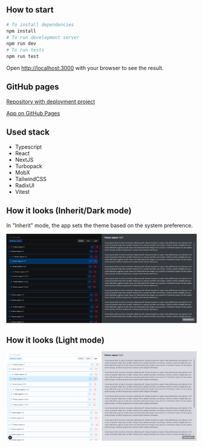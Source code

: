 ## How to start

```bash
# To install dependencies
npm install
# To run development server
npm run dev
# To run tests
npm run test
```

Open [http://localhost:3000](http://localhost:3000) with your browser to see the result.

## GitHub pages

[Repository with deployment project](https://github.com/Emil-Arzumanov/tree-task-manager-deployment/tree/for_github_pages)

[App on GitHub Pages](https://emil-arzumanov.github.io/tree-task-manager-deployment/)

## Used stack

- Typescript
- React
- NextJS
- Turbopack
- MobX
- TailwindCSS
- RadixUI
- Vitest

## How it looks (Inherit/Dark mode)

In "Inherit" mode, the app sets the theme based on the system preference.

![Mockup](./public/app_preview_dark.png)

## How it looks (Light mode)

![Mockup](./public/app_preview_light.png)
